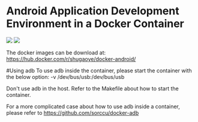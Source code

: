 Android Application Development Environment in a Docker Container
=================================================================

[![](https://images.microbadger.com/badges/image/shugaoye/docker-android.svg)](https://microbadger.com/images/shugaoye/docker-android "Get your own image badge on microbadger.com")
[![](https://images.microbadger.com/badges/version/shugaoye/docker-android.svg)](https://microbadger.com/images/shugaoye/docker-android "Get your own version badge on microbadger.com")

The docker images can be download at:
https://hub.docker.com/r/shugaoye/docker-android/

#Using adb
To use adb inside the container, please start the container with the below option:
-v /dev/bus/usb:/dev/bus/usb

Don't use adb in the host. Refer to the Makefile about how to start the container.

For a more complicated case about how to use adb inside a container, please refer to
https://github.com/sorccu/docker-adb
